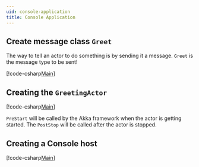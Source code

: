 ```yaml
---
uid: console-application
title: Console Application
---
```


## Create message class `Greet`

The way to tell an actor to do something is by sending it a message. `Greet` is the message type to be sent!

[!code-csharp[Main](../../../src/examples/HelloAkka/HelloWorld/Greet.cs?name=hello-world-message)]

## Creating the `GreetingActor`

[!code-csharp[Main](../../../src/examples/HelloAkka/HelloWorld/GreetingActor.cs?name=akka-hello-world-greeting)]

`PreStart` will be called by the Akka framework when the actor is getting started. The `PostStop` will be called after the actor is stopped.

## Creating a Console host

[!code-csharp[Main](../../../src/examples/HelloAkka/HelloWorld/Program.cs?name=akka-hello-world-main)]